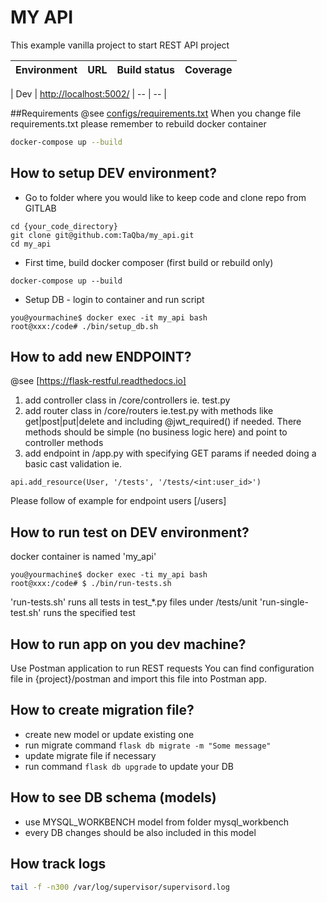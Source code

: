 # MY API

This example vanilla project to start REST API project

| Environment | URL | Build status | Coverage |
| ----------- | --- | -------- | -------- |

| Dev  | [http://localhost:5002/](http://localhost:5002/) | -- | -- |


##Requirements
@see [configs/requirements.txt](/configs/requirements.txt)
When you change file requirements.txt please remember to rebuild docker container
```bash
docker-compose up --build
```

## How to setup DEV environment?
- Go to folder where you would like to keep code and clone repo from  GITLAB
```
cd {your_code_directory}
git clone git@github.com:TaQba/my_api.git
cd my_api
```
- First time, build docker composer (first build or rebuild only)
```
docker-compose up --build
```

- Setup DB - login to container and run script
```
you@yourmachine$ docker exec -it my_api bash
root@xxx:/code# ./bin/setup_db.sh 
```


## How to add new ENDPOINT?
@see [https://flask-restful.readthedocs.io]

1. add controller class in /core/controllers ie. test.py 
2. add router class in /core/routers ie.test.py with methods like get|post|put|delete and including @jwt_required() if needed. There methods should be simple (no business logic here) and point to controller methods
3. add endpoint in /app.py with specifying GET params if needed doing a basic cast validation ie.  

```
api.add_resource(User, '/tests', '/tests/<int:user_id>')
```

Please follow of example for endpoint users [/users]


## How to run test on DEV environment?
docker container is named 'my_api'
```
you@yourmachine$ docker exec -ti my_api bash 
root@xxx:/code# $ ./bin/run-tests.sh
```
'run-tests.sh' runs all tests in test_*.py files under /tests/unit
'run-single-test.sh' runs the specified test


## How to run app on you dev machine?

Use Postman application to run REST requests
You can find configuration file in {project}/postman and import this file into Postman app.


## How to create migration file?
- create new model or update existing one
- run migrate command ``flask db migrate -m "Some message"``
- update migrate file if necessary
- run command ``flask db upgrade`` to update your DB

## How to see DB schema (models)
- use MYSQL_WORKBENCH model from folder mysql_workbench
- every DB changes should be also included in this model


## How track logs
```bash
tail -f -n300 /var/log/supervisor/supervisord.log 
```

